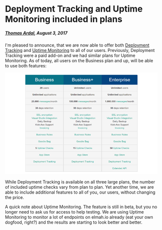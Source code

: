# Deployment Tracking and Uptime Monitoring included in plans

##### [Thomas Ardal](http://elmah.io/about/), August 3, 2017

I'm pleased to announce, that we are now able to offer both [Deployment Tracking](https://elmah.io/features/#deploymenttracking) and [Uptime Monitoring](https://elmah.io/features/uptimemonitoring/) to all of our users. Previously, Deployment Tracking were a paid add-on and we had similar plans for Uptime Monitoring. As of today, all users on the Business plan and up, will be able to use both features:

![Deployment Tracking and Uptime Monitoring plans](images/delpoyment-tracking-and-uptime-monitoring-plans.png)

While Deployment Tracking is available on all three large plans, the number of included uptime checks vary from plan to plan. Yet another time, we are able to include additional features to all of you, our users, without changing the price.

A quick note about Uptime Monitoring. The feature is still in beta, but you no longer need to ask us for access to help testing. We are using Uptime Monitoring to monitor a lot of endpoints on elmah.io already (eat your own dogfood, right?) and the results are starting to look better and better.